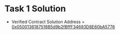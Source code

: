 # Task 1 Solution 
- Verified Contract Solution Address = <a href="https://testnet.bscscan.com/address/0x0500136187518B5d9b2fBffF34693D8E60bA5776" >0x0500136187518B5d9b2fBffF34693D8E60bA5776</a>